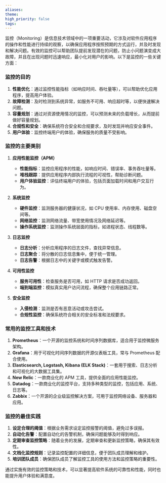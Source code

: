 ```yaml
---
aliases: 
theme: 
high_priority: false
tags:
---
```

监控（Monitoring）是信息技术领域中的一项重要活动，它涉及对软件应用程序的操作和性能进行持续的观察，以确保应用程序按照预期的方式运行，并及时发现和解决问题。有效的监控可以帮助团队提前发现潜在的问题，防止小问题演变成大故障，并且在出现问题时迅速响应，最小化对用户的影响。以下是监控的一些关键方面：

### 监控的目的

1. **性能优化**：通过监控性能指标（如响应时间、吞吐量等），可以帮助优化应用程序，提高用户体验。
2. **故障检测**：及时检测到系统异常，如服务不可用、响应超时等，以便快速解决问题。
3. **容量规划**：通过对资源使用情况的监控，可以预测未来的负载增长，从而提前做好容量规划。
4. **合规性和安全**：确保系统符合安全和合规要求，及时发现并响应安全事件。
5. **用户体验**：监控终端用户的体验，确保服务的质量不受影响。

### 监控的主要类别

1. **应用性能监控（APM）**
   - **性能指标**：监控应用程序的性能，如响应时间、错误率、事务吞吐量等。
   - **堆栈跟踪**：提供应用程序内部执行流程的可视性，帮助诊断问题。
   - **用户体验监控**：评估终端用户的体验，包括页面加载时间和用户交互行为。

2. **系统监控**
   - **硬件监控**：监测服务器的健康状况，如 CPU 使用率、内存使用、磁盘空间等。
   - **网络监控**：监测网络流量、带宽使用情况及网络延迟等。
   - **操作系统监控**：监测操作系统层面的指标，如进程状态、线程数等。

3. **日志监控**
   - **日志分析**：分析应用程序的日志文件，查找异常信息。
   - **日志聚合**：将分散的日志信息集中，便于统一管理。
   - **日志告警**：根据日志中的关键字或模式触发告警。

4. **可用性监控**
   - **服务可用性**：检查服务是否可用，如 HTTP 请求是否成功返回。
   - **端到端监控**：模拟真实用户访问流程，确保整个应用链路正常。

5. **安全监控**
   - **入侵检测**：监测是否有恶意活动或攻击尝试。
   - **合规性监控**：确保系统符合相关的安全标准和法规要求。

### 常用的监控工具和技术

1. **Prometheus**：一个开源的监控系统和时间序列数据库，适合用于监控微服务架构。
2. **Grafana**：用于可视化时间序列数据的开源仪表板工具，常与 Prometheus 配合使用。
3. **Elasticsearch, Logstash, Kibana (ELK Stack)**：一套用于搜索、日志分析和可视化的大数据工具集。
4. **New Relic**：一款商业化的 APM 工具，提供全面的应用性能监控。
5. **Datadog**：一款商业化的监控平台，支持多种类型的监控，包括应用、系统、日志等。
6. **Zabbix**：一个开源的企业级监控解决方案，可用于监控网络设备、服务器和应用。

### 监控的最佳实践

1. **设定合理的阈值**：根据业务需求设定监控报警的阈值，避免过多误报。
2. **自动化告警**：配置自动化的告警机制，确保问题能够及时得到响应。
3. **定期审查监控策略**：随着业务的发展，定期审查和更新监控策略，确保其有效性。
4. **文档化监控规则**：记录监控配置的详细信息，便于团队成员理解和维护。
5. **培训团队成员**：确保团队成员了解监控工具的使用方法和监控策略的重要性。

通过实施有效的监控策略和技术，可以显著提高软件系统的可靠性和性能，同时也能提升用户体验和满意度。 